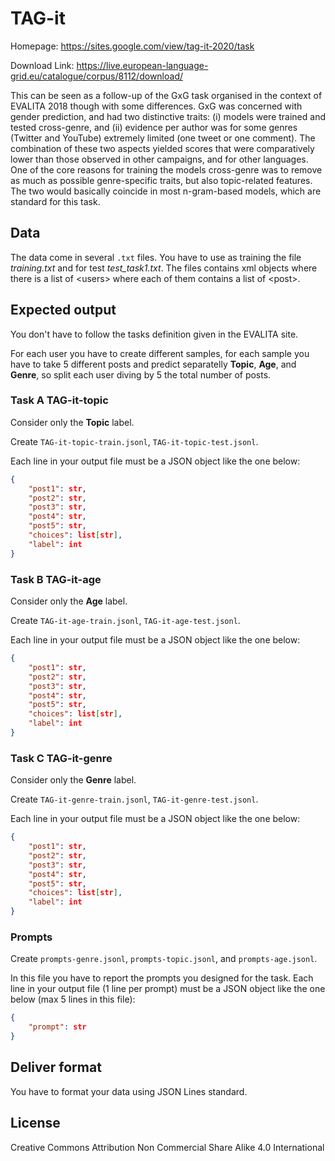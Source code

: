 # TAG-it

Homepage: https://sites.google.com/view/tag-it-2020/task

Download Link: https://live.european-language-grid.eu/catalogue/corpus/8112/download/

This can be seen as a follow-up of the GxG task organised in the context of EVALITA 2018  though with some differences. GxG was concerned with gender prediction, and had two distinctive traits: (i) models were trained and tested cross-genre, and (ii) evidence per author was for some genres (Twitter and YouTube) extremely limited (one tweet or one comment). The combination of these two aspects yielded scores that were comparatively lower than those observed in other campaigns, and for other languages. One of the core reasons for training the models cross-genre was to remove as much as possible genre-specific traits, but also topic-related features. The two would basically coincide in most n-gram-based models, which are standard for this task. 

## Data

The data come in several `.txt` files. You have to use as training the file *training.txt* and for test *test_task1.txt*. The files contains xml objects where there is a list of \<users\> where each of them contains a list of \<post\>.

## Expected output

You don't have to follow the tasks definition given in the EVALITA site. 

For each user you have to create different samples, for each sample you have to take 5 different posts and predict separatelly **Topic**, **Age**, and **Genre**, so split each user diving by 5 the total number of posts.

### Task A TAG-it-topic

Consider only the **Topic** label.

Create ```TAG-it-topic-train.jsonl```, ```TAG-it-topic-test.jsonl```.

Each line in your output file must be a JSON object like the one below:

```JSON
{
    "post1": str,
    "post2": str,
    "post3": str,
    "post4": str,
    "post5": str,
    "choices": list[str],
    "label": int
}
```

### Task B TAG-it-age

Consider only the **Age** label.

Create ```TAG-it-age-train.jsonl```, ```TAG-it-age-test.jsonl```.

Each line in your output file must be a JSON object like the one below:

```JSON
{
    "post1": str,
    "post2": str,
    "post3": str,
    "post4": str,
    "post5": str,
    "choices": list[str],
    "label": int
}
```

### Task C TAG-it-genre

Consider only the **Genre** label.

Create ```TAG-it-genre-train.jsonl```, ```TAG-it-genre-test.jsonl```.

Each line in your output file must be a JSON object like the one below:

```JSON
{
    "post1": str,
    "post2": str,
    "post3": str,
    "post4": str,
    "post5": str,
    "choices": list[str],
    "label": int
}
```

### Prompts

Create ```prompts-genre.jsonl```, ```prompts-topic.jsonl```, and ```prompts-age.jsonl```.

In this file you have to report the prompts you designed for the task. 
Each line in your output file (1 line per prompt) must be a JSON object like the one below (max 5 lines in this file):

```JSON
{
    "prompt": str
}
```

## Deliver format

You have to format your data using JSON Lines standard.

## License

Creative Commons Attribution Non Commercial Share Alike 4.0 International
